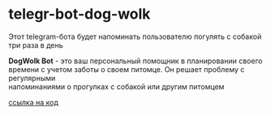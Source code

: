 # telegr-bot-dog-wolk

Этот telegram-бота будет напоминать пользователю погулять с собакой <br/>
три раза в день

**DogWolk Bot** - это ваш персональный помощник в планировании своего<br/>
времени с учетом заботы о своем питомце. Он решает проблему с регулярными<br/>
напоминаниями о прогулках с собакой или другим питомцем

[ссылка на код](bot_telegramm.py)
